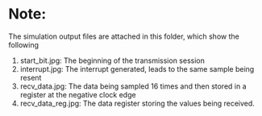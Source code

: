 # Note:
The simulation output files are attached in this folder, which show the following
1. start_bit.jpg: The beginning of the transmission session
2. interrupt.jpg: The interrupt generated, leads to the same sample being resent
3. recv_data.jpg: The data being sampled 16 times and then stored in a register at the negative clock edge
4. recv_data_reg.jpg: The data register storing the values being received.
